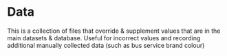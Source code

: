 # Data

This is a collection of files that override & supplement values that are in the main datasets & database. Useful for incorrect values and recording additional manually collected data (such as bus service brand colour)